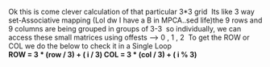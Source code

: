 Ok this is come clever calculation of that particular 3*3 grid
​
Its like 3 way set-Associative mapping (Lol dw I have a B in MPCA..sed life)
​
the 9 rows and 9 columns are being grouped in groups of 3-3
​
so individually, we can access these small matrices using offests --> 0 , 1 , 2
​
To get the ROW or COL we do the below to check it in a Single Loop
<br/>
**ROW = 3 * (row / 3) + ( i / 3)
COL = 3 * (col / 3) + ( i % 3)**